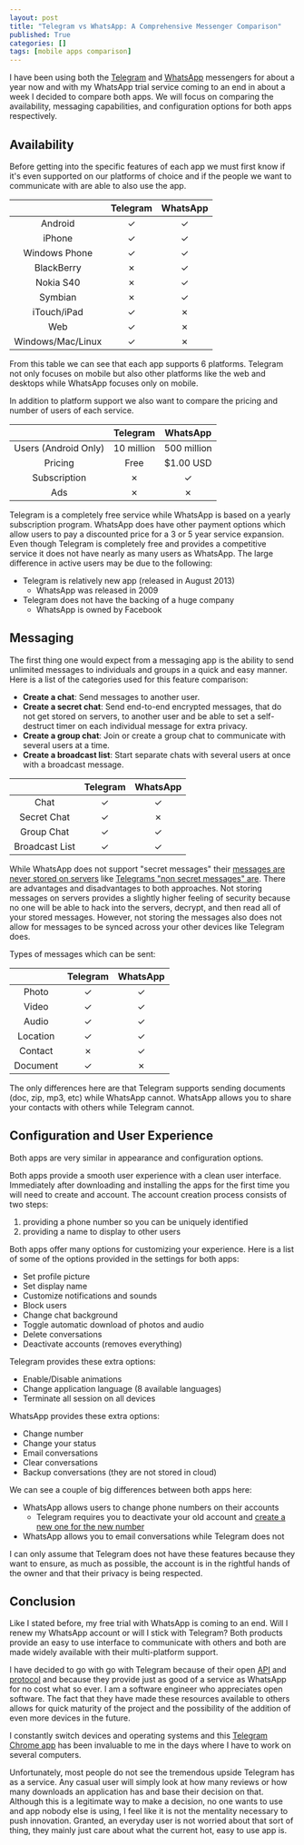 ```yaml
---
layout: post
title: "Telegram vs WhatsApp: A Comprehensive Messenger Comparison"
published: True
categories: []
tags: [mobile apps comparison]
---
```


I have been using both the [Telegram](https://telegram.org/) and [WhatsApp](http://www.whatsapp.com/) messengers for about a year now and with my
WhatsApp trial service coming to an end in about a week I decided to compare both apps. We will focus on comparing the availability, messaging capabilities, and configuration options for both apps respectively.

## Availability

Before getting into the specific features of each app we must first know if it's even supported on our platforms of choice and if the people we want to communicate with are able to also use the app.

|                       | Telegram     | WhatsApp     |
| :-------------------: | :----------: | :----------: |
| Android               | &#x2713;     | &#x2713;     |
| iPhone                | &#x2713;     | &#x2713;     |
| Windows Phone         | &#x2713;     | &#x2713;     |
| BlackBerry            | &#x2717;     | &#x2713;     |
| Nokia S40             | &#x2717;     | &#x2713;     |
| Symbian               | &#x2717;     | &#x2713;     |
| iTouch/iPad           | &#x2713;     | &#x2717;     |
| Web                   | &#x2713;     | &#x2717;     |
| Windows/Mac/Linux     | &#x2713;     | &#x2717;     |

From this table we can see that each app supports 6 platforms. Telegram not only focuses on mobile but also other platforms like the web and desktops while WhatsApp focuses only on mobile.

In addition to platform support we also want to compare the pricing and number of users of each service.

|                      | Telegram   | WhatsApp    |
| :-:                  | :-:        | :-:         |
| Users (Android Only) | 10 million | 500 million |
| Pricing              | Free       | $1.00 USD   |
| Subscription         | &#x2717;   | &#x2713;    |
| Ads                  | &#x2717;   | &#x2717;    |

Telegram is a completely free service while WhatsApp is based on a yearly subscription program. WhatsApp does have other payment options which allow users to pay a discounted price for a 3 or 5 year service expansion. Even though Telegram is completely free and provides a competitive service it does not have nearly as many users as WhatsApp. The large difference in active users may be due to the following:

- Telegram is relatively new app (released in August 2013)
    + WhatsApp was released in 2009
- Telegram does not have the backing of a huge company
    + WhatsApp is owned by Facebook

## Messaging

The first thing one would expect from a messaging app is the ability to send
unlimited messages to individuals and groups in a quick and easy manner. Here is a list of the categories used for this feature comparison:

- **Create a chat**: Send messages to another user.
- **Create a secret chat**: Send end-to-end encrypted messages, that do not get stored on servers, to another user and be able to set a self-destruct timer on each individual message for extra privacy.
- **Create a group chat**: Join or create a group chat to communicate with several users at a time.
- **Create a broadcast list**: Start separate chats with several users at once with a broadcast message.

|                | Telegram | WhatsApp |
| :-:            | :-:      | :-:      |
| Chat           | &#x2713; | &#x2713; |
| Secret Chat    | &#x2713; | &#x2717; |
| Group Chat     | &#x2713; | &#x2713; |
| Broadcast List | &#x2713; | &#x2713; |

While WhatsApp does not support "secret messages" their [messages are never stored on servers](http://www.whatsapp.com/faq/general/21197296) like [Telegrams "non secret messages" are](https://www.telegram.org/faq#q-why-not-just-make-all-chats-secret). There are advantages and disadvantages to both approaches. Not storing messages on servers provides a slightly higher feeling of security because no one will be able to hack into the servers, decrypt, and then read all of your stored messages. However, not storing the messages also does not allow for messages to be synced across your other devices like Telegram does.

Types of messages which can be sent:

|          | Telegram | WhatsApp |
| :-:      | :-:      | :-:      |
| Photo    | &#x2713; | &#x2713; |
| Video    | &#x2713; | &#x2713; |
| Audio    | &#x2713; | &#x2713; |
| Location | &#x2713; | &#x2713; |
| Contact  | &#x2717; | &#x2713; |
| Document | &#x2713; | &#x2717; |

The only differences here are that Telegram supports sending documents (doc, zip, mp3, etc) while WhatsApp cannot. WhatsApp allows you to share your contacts with others while Telegram cannot.

## Configuration and User Experience

Both apps are very similar in appearance and configuration options.

Both apps provide a smooth user experience with a clean user interface. 
Immediately after downloading and installing the apps for the first time you will need to create and account. The account creation process consists of two steps:

1. providing a phone number so you can be uniquely identified
2. providing a name to display to other users

Both apps offer many options for customizing your experience. Here is a list of some of the options provided in the settings for both apps:

- Set profile picture
- Set display name
- Customize notifications and sounds
- Block users
- Change chat background
- Toggle automatic download of photos and audio
- Delete conversations
- Deactivate accounts (removes everything)

Telegram provides these extra options:

- Enable/Disable animations
- Change application language (8 available languages)
- Terminate all session on all devices

WhatsApp provides these extra options:

- Change number
- Change your status
- Email conversations
- Clear conversations
- Backup conversations (they are not stored in cloud)

We can see a couple of big differences between both apps here:

- WhatsApp allows users to change phone numbers on their accounts
    + Telegram requires you to deactivate your old account and [create a new one for the new number ](https://telegram.org/faq#q-what-happens-if-i-change-my-phone-number)
- WhatsApp allows you to email conversations while Telegram does not

I can only assume that Telegram does not have these features because they want to ensure, as much as possible, the account is in the rightful hands of the owner and that their privacy is being respected.

## Conclusion

Like I stated before, my free trial with WhatsApp is coming to an end. Will I renew my WhatsApp account or will I stick with Telegram? Both products provide an easy to use interface to communicate with others and both are made widely available with their multi-platform support.

I have decided to go with go with Telegram because of their open [API](https://core.telegram.org/api) and [protocol](https://core.telegram.org/mtproto) and because they provide just as good of a service as WhatsApp for no cost what so ever. I am a software engineer who appreciates open software. The fact that they have made these resources available to others allows for quick maturity of the project and the possibility of the addition of even more devices in the future. 

I constantly switch devices and operating systems and this [Telegram Chrome app](https://chrome.google.com/webstore/detail/telegram-unofficial/clhhggbfdinjmjhajaheehoeibfljjno) has been invaluable to me in the days where I have to work on several computers.

Unfortunately, most people do not see the tremendous upside Telegram has as a service. Any casual user will simply look at how many reviews or how many downloads an application has and base their decision on that. Although this is a legitimate way to make a decision, no one wants to use and app nobody else is using, I feel like it is not the mentality necessary to push innovation. Granted, an everyday user is not worried about that sort of thing, they mainly just care about what the current hot, easy to use app is.




